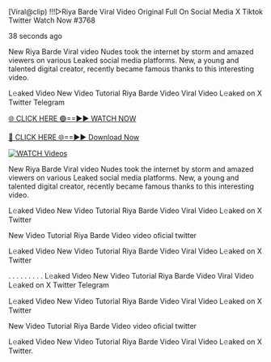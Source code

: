 [Viral@clip) !!!▷Riya Barde Viral Video Original Full On Social Media X Tiktok Twitter  Watch Now #3768

38 seconds ago

New Riya Barde Viral video Nudes took the internet by storm and amazed viewers on various Leaked social media platforms. New, a young and talented digital creator, recently became famous thanks to this interesting video.

L𝚎aked Video New Video Tutorial Riya Barde Video Viral Video L𝚎aked on X Twitter Telegram

[🌐 CLICK HERE 🟢==►► WATCH NOW](https://t.co/CsbdxKwbQM)

[🔴 CLICK HERE 🌐==►► Download Now](https://t.co/CsbdxKwbQM)

[![WATCH Videos](https://i.imgur.com/RPj6FCy.gif)](https://t.co/CsbdxKwbQM)

New Riya Barde Viral video Nudes took the internet by storm and amazed viewers on various Leaked social media platforms. New, a young and talented digital creator, recently became famous thanks to this interesting video.

L𝚎aked Video New Video Tutorial Riya Barde Video Viral Video L𝚎aked on X Twitter

New Video Tutorial Riya Barde Video video oficial twitter

L𝚎aked Video New Video Tutorial Riya Barde Video Viral Video L𝚎aked on X Twitter

. . . . . . . . . L𝚎aked Video New Video Tutorial Riya Barde Video Viral Video L𝚎aked on X Twitter Telegram

L𝚎aked Video New Video Tutorial Riya Barde Video Viral Video L𝚎aked on X Twitter

New Video Tutorial Riya Barde Video video oficial twitter

L𝚎aked Video New Video Tutorial Riya Barde Video Viral Video L𝚎aked on X Twitter.

